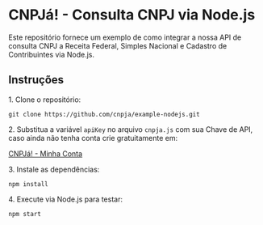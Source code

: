 # CNPJá! - Consulta CNPJ via Node.js

Este repositório fornece um exemplo de como integrar a nossa API de consulta CNPJ a Receita Federal, Simples Nacional e Cadastro de Contribuintes via Node.js.

## Instruções

1\. Clone o repositório:

```
git clone https://github.com/cnpja/example-nodejs.git
```

2\. Substitua a variável `apiKey` no arquivo `cnpja.js` com sua Chave de API, caso ainda não tenha conta crie gratuitamente em:

[CNPJá! - Minha Conta](https://www.cnpja.com/me)

3\. Instale as dependências:

```
npm install
```

4\. Execute via Node.js para testar:

```
npm start
```
